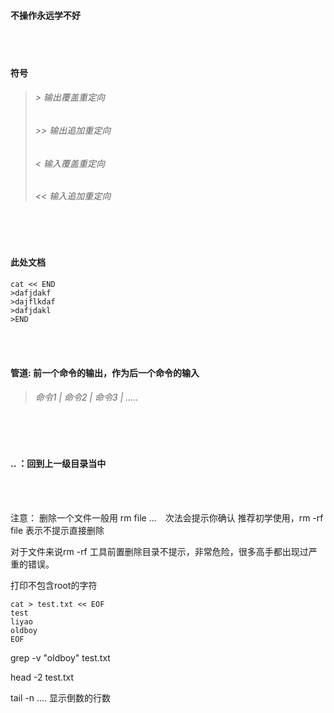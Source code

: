 #### 不操作永远学不好

<br>

<br>

#### 符号
  > ###### >  	输出覆盖重定向
  > ###### >> 	输出追加重定向
  > ###### <  	输入覆盖重定向
  > ###### << 	输入追加重定向

<br>

<br>

#### 此处文档
```shell
cat << END
>dafjdakf
>dajflkdaf
>dafjdakl
>END
```

<br>

<br>

#### 管道:  前一个命令的输出，作为后一个命令的输入
> ###### 命令1 | 命令2 | 命令3 | .....

<br>

<br>

#### .. ：回到上一级目录当中

<br>

<br>

注意：
删除一个文件一般用 rm file ...　次法会提示你确认
推荐初学使用，rm -rf file 表示不提示直接删除

对于文件来说rm -rf 工具前置删除目录不提示，非常危险，很多高手都出现过严重的错误。



打印不包含root的字符

```shell
cat > test.txt << EOF
test
liyao
oldboy
EOF
```

grep -v "oldboy" test.txt

head -2 test.txt

tail -n ....            显示倒数的行数


